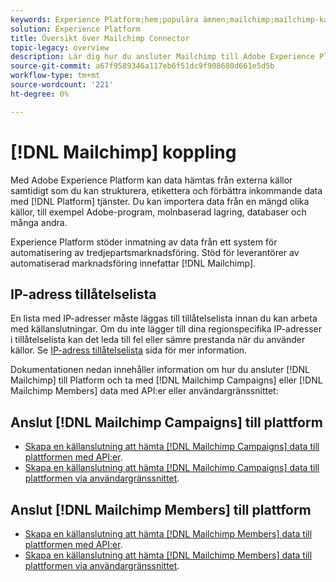 ```yaml
---
keywords: Experience Platform;hem;populära ämnen;mailchimp;mailchimp-kampanjer;mailchimp-medlemmar
solution: Experience Platform
title: Översikt över Mailchimp Connector
topic-legacy: overview
description: Lär dig hur du ansluter Mailchimp till Adobe Experience Platform med API:er eller användargränssnittet.
source-git-commit: a67f9589346a117eb6f51dc9f908680d661e5d5b
workflow-type: tm+mt
source-wordcount: '221'
ht-degree: 0%

---
```


# [!DNL Mailchimp] koppling


Med Adobe Experience Platform kan data hämtas från externa källor samtidigt som du kan strukturera, etikettera och förbättra inkommande data med [!DNL Platform] tjänster. Du kan importera data från en mängd olika källor, till exempel Adobe-program, molnbaserad lagring, databaser och många andra.

Experience Platform stöder inmatning av data från ett system för automatisering av tredjepartsmarknadsföring. Stöd för leverantörer av automatiserad marknadsföring innefattar [!DNL Mailchimp].

## IP-adress tillåtelselista

En lista med IP-adresser måste läggas till tillåtelselista innan du kan arbeta med källanslutningar. Om du inte lägger till dina regionspecifika IP-adresser i tillåtelselista kan det leda till fel eller sämre prestanda när du använder källor. Se [IP-adress tillåtelselista](../../ip-address-allow-list.md) sida för mer information.

Dokumentationen nedan innehåller information om hur du ansluter [!DNL Mailchimp] till Platform och ta med [!DNL Mailchimp Campaigns] eller [!DNL Mailchimp Members] data med API:er eller användargränssnittet:

## Anslut [!DNL Mailchimp Campaigns] till plattform

* [Skapa en källanslutning att hämta [!DNL Mailchimp Campaigns] data till plattformen med API:er](../../tutorials/api/create/marketing-automation/mailchimp-campaign.md).
* [Skapa en källanslutning att hämta [!DNL Mailchimp Campaigns] data till plattformen via användargränssnittet](../../tutorials/ui/create/marketing-automation/mailchimp-campaigns.md).

## Anslut [!DNL Mailchimp Members] till plattform

* [Skapa en källanslutning att hämta [!DNL Mailchimp Members] data till plattformen med API:er](../../tutorials/api/create/marketing-automation/mailchimp-members.md).
* [Skapa en källanslutning att hämta [!DNL Mailchimp Members] data till plattformen via användargränssnittet](../../tutorials/ui/create/marketing-automation/mailchimp-members.md).